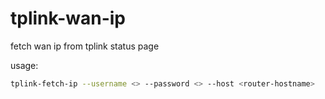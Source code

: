 # tplink-wan-ip
fetch wan ip from tplink status page

usage:

```bash
tplink-fetch-ip --username <> --password <> --host <router-hostname>
```
